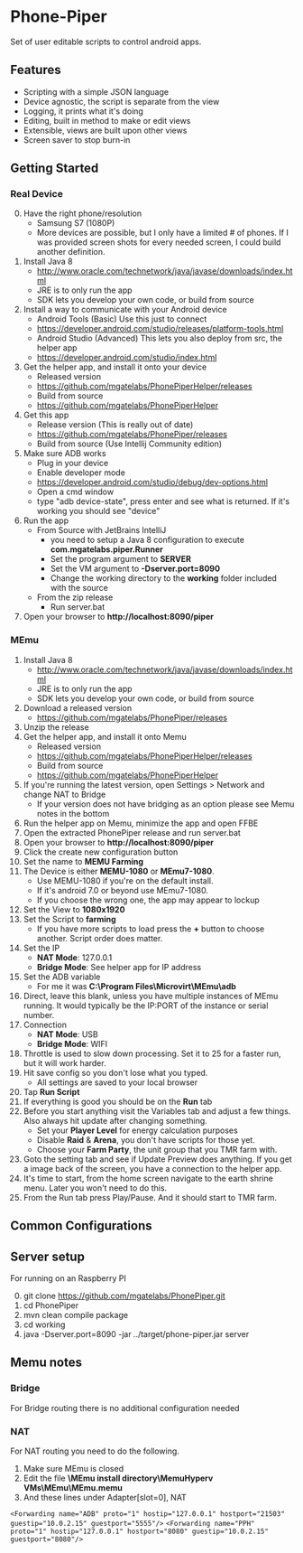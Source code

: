 # Phone-Piper
Set of user editable scripts to control android apps.

## Features
* Scripting with a simple JSON language
* Device agnostic, the script is separate from the view
* Logging, it prints what it's doing
* Editing, built in method to make or edit views
* Extensible, views are built upon other views
* Screen saver to stop burn-in

## Getting Started

### Real Device

0. Have the right phone/resolution
    * Samsung S7 (1080P)
    * More devices are possible, but I only have a limited # of phones.  If I was provided screen shots for every needed screen, I could build another definition.
1. Install Java 8
    * http://www.oracle.com/technetwork/java/javase/downloads/index.html
    * JRE is to only run the app
    * SDK lets you develop your own code, or build from source
2. Install a way to communicate with your Android device
    * Android Tools (Basic) Use this just to connect
    * https://developer.android.com/studio/releases/platform-tools.html
    * Android Studio (Advanced) This lets you also deploy from src, the helper app
    * https://developer.android.com/studio/index.html
3. Get the helper app, and install it onto your device
    * Released version
    * https://github.com/mgatelabs/PhonePiperHelper/releases
    * Build from source
    * https://github.com/mgatelabs/PhonePiperHelper
4. Get this app
    * Release version (This is really out of date)
    * https://github.com/mgatelabs/PhonePiper/releases
    * Build from source (Use Intellij Community edition)
5. Make sure ADB works
    * Plug in your device
    * Enable developer mode
    * https://developer.android.com/studio/debug/dev-options.html
    * Open a cmd window
    * type "adb device-state", press enter and see what is returned.  If it's working you should see "device"
6. Run the app
    * From Source with JetBrains IntelliJ
        * you need to setup a Java 8 configuration to execute **com.mgatelabs.piper.Runner**
        * Set the program argument to **SERVER**
        * Set the VM argument to **-Dserver.port=8090**
        * Change the working directory to the **working** folder included with the source
    * From the zip release
        * Run server.bat
7. Open your browser to **http://localhost:8090/piper**

### MEmu

1. Install Java 8
    * http://www.oracle.com/technetwork/java/javase/downloads/index.html
    * JRE is to only run the app
    * SDK lets you develop your own code, or build from source
2. Download a released version
    * https://github.com/mgatelabs/PhonePiper/releases
3. Unzip the release
4. Get the helper app, and install it onto Memu
    * Released version
    * https://github.com/mgatelabs/PhonePiperHelper/releases
    * Build from source
    * https://github.com/mgatelabs/PhonePiperHelper
5. If you're running the latest version, open Settings > Network and change NAT to Bridge
    * If your version does not have bridging as an option please see Memu notes in the bottom
6. Run the helper app on Memu, minimize the app and open FFBE
7. Open the extracted PhonePiper release and run server.bat
8. Open your browser to **http://localhost:8090/piper**
9. Click the create new configuration button
10. Set the name to **MEMU Farming**
11. The Device is either **MEMU-1080** or **MEmu7-1080**.
    * Use MEMU-1080 if you're on the default install.
    * If it's android 7.0 or beyond use MEmu7-1080.
    * If you choose the wrong one, the app may appear to lockup
12. Set the View to **1080x1920**
13. Set the Script to **farming**
    * If you have more scripts to load press the **+** button to choose another.  Script order does matter.
14. Set the IP
    * **NAT Mode**: 127.0.0.1
    * **Bridge Mode**: See helper app for IP address
15. Set the ADB variable
    * For me it was **C:\Program Files\Microvirt\MEmu\adb**
16. Direct, leave this blank, unless you have multiple instances of MEmu running.  It would typically be the IP:PORT of the instance or serial number.
17. Connection
    * **NAT Mode**: USB
    * **Bridge Mode**: WIFI
18. Throttle is used to slow down processing.  Set it to 25 for a faster run, but it will work harder.
19. Hit save config so you don't lose what you typed.
    * All settings are saved to your local browser
20. Tap **Run Script**
21. If everything is good you should be on the **Run** tab
22. Before you start anything visit the Variables tab and adjust a few things.  Also always hit update after changing something.
    * Set your **Player Level** for energy calculation purposes
    * Disable **Raid** & **Arena**, you don't have scripts for those yet.
    * Choose your **Farm Party**, the unit group that you TMR farm with.
23. Goto the setting tab and see if Update Preview does anything.  If you get a image back of the screen, you have a connection to the helper app.
24. It's time to start, from the home screen navigate to the earth shrine menu.  Later you won't need to do this.
25. From the Run tab press Play/Pause.  And it should start to TMR farm.

## Common Configurations

## Server setup

For running on an Raspberry PI

0. git clone https://github.com/mgatelabs/PhonePiper.git
1. cd PhonePiper
2. mvn clean compile package
3. cd working
4. java -Dserver.port=8090 -jar ../target/phone-piper.jar server 

## Memu notes

### Bridge
For Bridge routing there is no additional configuration needed

### NAT
For NAT routing you need to do the following.

1. Make sure MEmu is closed
2. Edit the file **\MEmu install directory\MemuHyperv VMs\MEmu\MEmu.memu**
3. And these lines under Adapter[slot=0], NAT

`<Forwarding name="ADB" proto="1" hostip="127.0.0.1" hostport="21503" guestip="10.0.2.15" guestport="5555"/>`
`<Forwarding name="PPH" proto="1" hostip="127.0.0.1" hostport="8080" guestip="10.0.2.15" guestport="8080"/>`